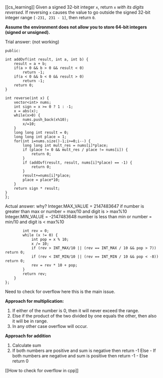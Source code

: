 [[cs_learning]]
Given a signed 32-bit integer `x`, return `x` _with its digits reversed_. If reversing `x` causes the value to go outside the signed 32-bit integer range `[-231, 231 - 1]`, then return `0`.

**Assume the environment does not allow you to store 64-bit integers (signed or unsigned).**

Trial answer: (not working)
```class Solution {
public:

int addOvf(int result, int a, int b) { 
    result = a + b;
    if(a > 0 && b > 0 && result < 0) 
        return -1; 
    if(a < 0 && b < 0 && result > 0) 
        return -1; 
    return 0; 
} 

int reverse(int x) {
    vector<int> nums;
    int sign = x >= 0 ? 1 : -1;
    x = abs(x);
    while(x>0) {
        nums.push_back(x%10);
        x/=10;
    }
    long long int result = 0;
    long long int place = 1;
    for(int i=nums.size()-1;i>=0;i--) {
        long long int mult_res = nums[i]*place;
        if (place != 0 && mult_res / place != nums[i]) {
            return 0;
        }
        if (addOvf(result, result, nums[i]*place) == -1) {
            return 0;
        }
        result+=nums[i]*place;
        place = place*10;
    }
    return sign * result;
}
};
```

Actual answer:
why?
Integer.MAX_VALUE = 2147483647 
if number is greater than max or number = max/10 and digit is > max%10
Integer.MIN_VALUE = -2147483648
number is less than min or number = min/10 and digit is < max%10 
```int reverse(int x) {
        int rev = 0;
        while (x != 0) {
            int pop = x % 10;
            x /= 10;
            if (rev > INT_MAX/10 || (rev == INT_MAX / 10 && pop > 7)) return 0;
            if (rev < INT_MIN/10 || (rev == INT_MIN / 10 && pop < -8)) return 0;
            rev = rev * 10 + pop;
        }
        return rev;
    }
};
```

Need to check for overflow here this is the main issue.

**Approach for multiplication:**   
1.  If either of the number is 0, then it will never exceed the range.
2.  Else if the product of the two divided by one equals the other, then also it will be in range.
3.  In any other case overflow will occur.

**Approach for addition**
1. Calculate sum
2. If both numbers are positive and sum is negative then return -1
    Else 
        - If both numbers are negative and sum is positive then return -1
        - Else return 0

[[How to check for overflow in cpp]]